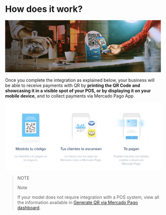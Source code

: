 # How does it work?

![Pagos QR Mercado Pago](/images/mobile/qr_mla2.es.png)

Once you complete the integration as explained below, your business will be able to receive payments with QR by **printing the QR Code and showcasing it in a visible spot of your POS, or by displaying it on your mobile device**, and to collect payments via Mercado Pago App.

![QR Flow](/images/mobile/qr_flujo.es.png)

> NOTE
>
> Note
>
> If your model does not require integration with a POS system, view all the information available in [Generate QR via Mercado Pago dashboard](https://www.mercadopago[FAKER][URL][DOMAIN]/developers/en/docs/in-person-payments/qr-code/integrations-front).
